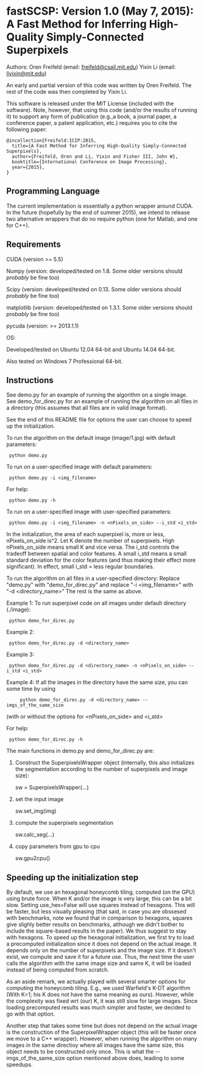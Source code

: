 







# fastSCSP: Version 1.0 (May 7, 2015): A Fast Method for Inferring High-Quality Simply-Connected Superpixels


Authors: 
Oren Freifeld  (email: freifeld@csail.mit.edu)
Yixin Li (email: liyixin@mit.edu)

An early and partial version of this code was written by Oren Freifeld. 
The rest of the code was then completed by Yixin Li.

This software is released under the MIT License (included with the software).
Note, however, that using this code (and/or the results of running it) 
to support any form of publication (e.g.,a book, a journal paper, 
a conference paper, a patent application, etc.) requires you to cite
the following paper:

	@incollection{Freifeld:ICIP:2015,
	  title={A Fast Method for Inferring High-Quality Simply-Connected Superpixels},
	  author={Freifeld, Oren and Li, Yixin and Fisher III, John W},
	  booktitle={International Conference on Image Processing},
	  year={2015},
	}


Programming Language
--------
The current implementation is essentially a python wrapper around CUDA.
In the future (hopefully by the end of summer 2015), we intend to release two alternative wrappers that do no require python (one for Matlab, and one for C++). 

Requirements 
-------------

CUDA (version >= 5.5)

Numpy (version: developed/tested on 1.8. Some older versions should *probably* be fine too)

Scipy (version: developed/tested on 0.13.  Some older versions should *probably* be fine too)

matplotlib (version: developed/tested on 1.3.1.  Some older versions should *probably* be fine too)

pycuda (version: >= 2013.1.1)

OS: 

Developed/tested on Ubuntu 12.04 64-bit and Ubuntu 14.04 64-bit. 

Also tested on Windows 7 Professional 64-bit.

Instructions
------------

See demo.py for an example of running the algorithm on a single image.
See demo_for_direc.py for an example of running the algorithm on all files in a directory (this assumes that all files are in valid image format).

See the end of this README file for options the user can choose to speed up the initialization.





To run the algorithm on the default image (image/1.jpg) with default parameters:

	 python demo.py

To run on a user-specified image with default parameters:

	 python demo.py -i <img_filename>

For help:

	 python demo.py -h

To run on a user-specified image with user-specified parameters:

	 python demo.py -i <img_filename> -n <nPixels_on_side> --i_std <i_std>

In the initialization, the area of each superpixel is, more or less, nPixels_on_side is^2. 
Let K denote the number of superpixels. High nPixels_on_side means small K and vice versa.
The i_std controls the tradeoff between spatial and color features. A small i_std means a small standard deviation for the color features
(and thus making their effect more significant). In effect, small i_std = less regular boundaries.

To run the algorithm on all files in a user-specified directory:
Replace "demo.py" with "demo_for_direc.py" and replace "-i <img_filename>" with "-d <directory_name>"
The rest is the same as above.

Example 1: 
To run superpixel code on all images under default directory (./image):

	 python demo_for_direc.py
	 
Example 2: 

	 python demo_for_direc.py -d <directory_name>
  
Example 3: 

	 python demo_for_direc.py -d <directory_name> -n <nPixels_on_side> --i_std <i_std>
	 
Example 4: If all the images in the directory have the same size, you can some time by using

         python demo_for_direc.py -d <directory_name> --imgs_of_the_same_size 
         
(with or without the options for <nPixels_on_side>  and <i_std>

For help:

	 python demo_for_direc.py -h



The main functions in demo.py and demo_for_direc.py are:

1. Construct the SuperpixelsWrapper object (internally, this also initializes the segmentation according to the number of superpixels and image size):

	 sw = SuperpixelsWrapper(...)
	 
2. set the input image
  
	 sw.set_img(img)

3. compute the superpixels segmentation
  
	 sw.calc_seg(...)

4. copy parameters from gpu to cpu
  
	 sw.gpu2cpu()


Speeding up the initialization step
-----------------------------------

By default, we use an hexagonal honeycomb tiling, computed (on the GPU) using brute force. When K and/or the image is very large, this can be a bit slow.
Setting use_hex=False will use squares instead of hexagons. This will be faster, but less visually pleasing
(that said, in case you are obssesed with benchmarks, note we found that in comparison to hexagons, squares give slighly better results on benchmarks, although we didn't bother to include the square-based results in the paper). 
We thus suggest to stay with hexagons. To speed up the hexagonal initialization, 
we first try to load a precomputed initialization since it does not depend on the actual image. It depends only 
on the number of superpixels and the image size. If it doesn't exist, we compute and save it for a future use. Thus,
the next time the user calls the algorithm with the same image size and same K, it will be loaded instead of being computed from scratch.

As an aside remark, we actually played with several smarter options for computing the honeycomb tiling.
E.g., we used Warfield's K-DT algorithm (With K=1; his K does not have the same meaning as ours). 
However, while the complexity was fixed wrt (our) K, it was still slow for large images. Since loading precomputed results was much simpler and faster, we decided to go with that option.

Another step that takes some time but does not depend on the actual image is the construction of the SuperpixelWrapper object
(this will be faster once we move to a C++ wrapper). However, when running the algorithm on 
many images in the same directioy where all images have the same size, this object needs to be constructed only once.  This is what the --imgs_of_the_same_size option mentioned above does, leading to some speedups.

